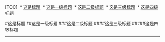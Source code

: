 

[TOC]
  * [这是标题](#这是标题)
  * [这是一级标题](##这是一级标题)
  * [这是二级标题](###这是二级标题)
  * [这是三级标题](####这是三级标题)
  * [这是四级标题](#####这是四级标题)


#这是标题
##这是一级标题
###这是二级标题
####这是三级标题
#####这是四级标题


----------
